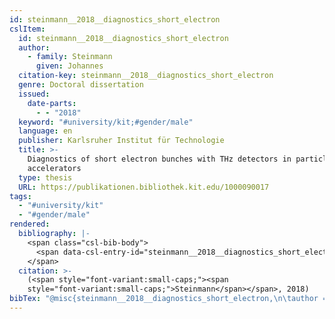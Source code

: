 ```yaml
---
id: steinmann__2018__diagnostics_short_electron
cslItem:
  id: steinmann__2018__diagnostics_short_electron
  author:
    - family: Steinmann
      given: Johannes
  citation-key: steinmann__2018__diagnostics_short_electron
  genre: Doctoral dissertation
  issued:
    date-parts:
      - - "2018"
  keyword: "#university/kit;#gender/male"
  language: en
  publisher: Karlsruher Institut für Technologie
  title: >-
    Diagnostics of short electron bunches with THz detectors in particle
    accelerators
  type: thesis
  URL: https://publikationen.bibliothek.kit.edu/1000090017
tags:
  - "#university/kit"
  - "#gender/male"
rendered:
  bibliography: |-
    <span class="csl-bib-body">
      <span data-csl-entry-id="steinmann__2018__diagnostics_short_electron" class="csl-entry"><span class='author-bib'>Steinmann</span>. <span class='date-bib'>(2018)</span>. <span class='title'><i><b><span style="font-style:normal;">Diagnostics of short electron bunches with THz detectors in particle accelerators</span></b></i></span> [Doctoral dissertation, Karlsruher Institut für Technologie]. <span class='URL'><a href='https://publikationen.bibliothek.kit.edu/1000090017'>LINK</a></span></span>
    </span>
  citation: >-
    (<span style="font-variant:small-caps;"><span
    style="font-variant:small-caps;">Steinmann</span></span>, 2018)
bibTex: "@misc{steinmann__2018__diagnostics_short_electron,\n\tauthor = {Steinmann, Johannes},\n\tyear = {2018},\n\tschool = {Karlsruher Institut f{\\\" u}r Technologie},\n\ttitle = {Diagnostics of short electron bunches with {THz} detectors in particle accelerators},\n\ttype = {Doctoral dissertation},\n\turl = {https://publikationen.bibliothek.kit.edu/1000090017},\n}\n\n"
---
```

